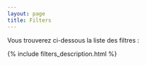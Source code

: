 ```yaml
---
layout: page
title: Filters
---
```


Vous trouverez ci-dessous la liste des filtres :

{% include filters_description.html %}
